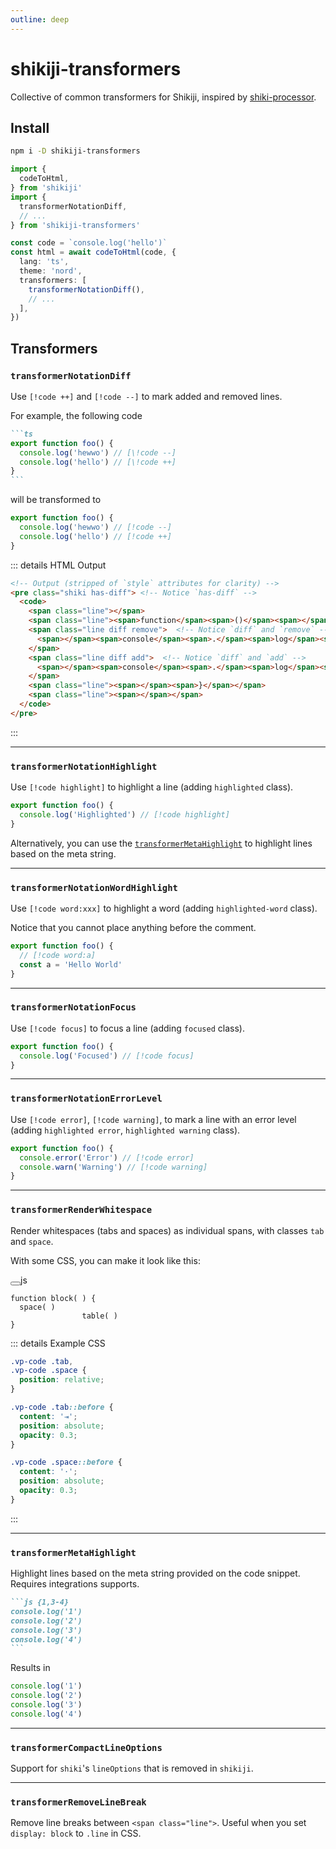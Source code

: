 ```yaml
---
outline: deep
---
```


# shikiji-transformers

<Badges name="shikiji-transformers" />

Collective of common transformers for Shikiji, inspired by [shiki-processor](https://github.com/innocenzi/shiki-processor).

## Install

```bash
npm i -D shikiji-transformers
```

```ts twoslash
import {
  codeToHtml,
} from 'shikiji'
import {
  transformerNotationDiff,
  // ...
} from 'shikiji-transformers'

const code = `console.log('hello')`
const html = await codeToHtml(code, {
  lang: 'ts',
  theme: 'nord',
  transformers: [
    transformerNotationDiff(),
    // ...
  ],
})
```

## Transformers

### `transformerNotationDiff`

Use `[!code ++]` and `[!code --]` to mark added and removed lines.

For example, the following code

````md
```ts
export function foo() {
  console.log('hewwo') // [\!code --]
  console.log('hello') // [\!code ++]
}
```
````

will be transformed to

```ts
export function foo() {
  console.log('hewwo') // [!code --]
  console.log('hello') // [!code ++]
}
```

::: details HTML Output

```html
<!-- Output (stripped of `style` attributes for clarity) -->
<pre class="shiki has-diff"> <!-- Notice `has-diff` -->
  <code>
    <span class="line"></span>
    <span class="line"><span>function</span><span>()</span><span></span><span>{</span></span>
    <span class="line diff remove">  <!-- Notice `diff` and `remove` -->
      <span></span><span>console</span><span>.</span><span>log</span><span>(</span><span>&#39;</span><span>hewwo</span><span>&#39;</span><span>) </span>
    </span>
    <span class="line diff add">  <!-- Notice `diff` and `add` -->
      <span></span><span>console</span><span>.</span><span>log</span><span>(</span><span>&#39;</span><span>hello</span><span>&#39;</span><span>) </span>
    </span>
    <span class="line"><span></span><span>}</span></span>
    <span class="line"><span></span></span>
  </code>
</pre>
```

:::

---

### `transformerNotationHighlight`

Use `[!code highlight]` to highlight a line (adding `highlighted` class).

```ts
export function foo() {
  console.log('Highlighted') // [!code highlight]
}
```

Alternatively, you can use the [`transformerMetaHighlight`](#transformermetahighlight) to highlight lines based on the meta string.

---

### `transformerNotationWordHighlight`

Use `[!code word:xxx]` to highlight a word (adding `highlighted-word` class).

Notice that you cannot place anything before the comment.

```ts
export function foo() {
  // [!code word:a]
  const a = 'Hello World'
}
```

---

### `transformerNotationFocus`

Use `[!code focus]` to focus a line (adding `focused` class).

```ts
export function foo() {
  console.log('Focused') // [!code focus]
}
```

---

### `transformerNotationErrorLevel`

Use `[!code error]`, `[!code warning]`, to mark a line with an error level (adding `highlighted error`, `highlighted warning` class).

```ts
export function foo() {
  console.error('Error') // [!code error]
  console.warn('Warning') // [!code warning]
}
```

---

### `transformerRenderWhitespace`

Render whitespaces (tabs and spaces) as individual spans, with classes `tab` and `space`.

With some CSS, you can make it look like this:

<div class="language-js vp-adaptive-theme"><button title="Copy Code" class="copy"></button><span class="lang">js</span><pre v-pre class="shiki shiki-themes vitesse-light vitesse-dark vp-code" style="--shiki-light:#393a34;--shiki-dark:#dbd7caee;--shiki-light-bg:#ffffff;--shiki-dark-bg:#121212;" tabindex="0"><code><span class="line"><span style="--shiki-light:#AB5959;--shiki-dark:#CB7676;">function</span><span class="space"> </span><span style="--shiki-light:#59873A;--shiki-dark:#80A665;">block</span><span style="--shiki-light:#999999;--shiki-dark:#666666;">(</span><span class="space"> </span><span style="--shiki-light:#999999;--shiki-dark:#666666;">)</span><span class="space"> </span><span style="--shiki-light:#999999;--shiki-dark:#666666;">{</span></span>
<span class="line"><span class="space"> </span><span class="space"> </span><span style="--shiki-light:#59873A;--shiki-dark:#80A665;">space</span><span style="--shiki-light:#999999;--shiki-dark:#666666;">(</span><span class="space"> </span><span style="--shiki-light:#999999;--shiki-dark:#666666;">)</span></span>
<span class="line"><span class="tab">&#9;</span><span class="tab">&#9;</span><span style="--shiki-light:#59873A;--shiki-dark:#80A665;">table</span><span style="--shiki-light:#999999;--shiki-dark:#666666;">(</span><span class="space"> </span><span style="--shiki-light:#999999;--shiki-dark:#666666;">)</span><span style="--shiki-light:#393A34;--shiki-dark:#DBD7CAEE;"> </span></span>
<span class="line"><span style="--shiki-light:#999999;--shiki-dark:#666666;">}</span></span></code></pre></div>

::: details Example CSS

```css
.vp-code .tab,
.vp-code .space {
  position: relative;
}

.vp-code .tab::before {
  content: '⇥';
  position: absolute;
  opacity: 0.3;
}

.vp-code .space::before {
  content: '·';
  position: absolute;
  opacity: 0.3;
}
```

:::

---

### `transformerMetaHighlight`

Highlight lines based on the meta string provided on the code snippet. Requires integrations supports.

````md
```js {1,3-4}
console.log('1')
console.log('2')
console.log('3')
console.log('4')
```
````

Results in

```js {1,3-4}
console.log('1')
console.log('2')
console.log('3')
console.log('4')
```

---

### `transformerCompactLineOptions`

Support for `shiki`'s `lineOptions` that is removed in `shikiji`.

---

### `transformerRemoveLineBreak`

Remove line breaks between `<span class="line">`. Useful when you set `display: block` to `.line` in CSS.
